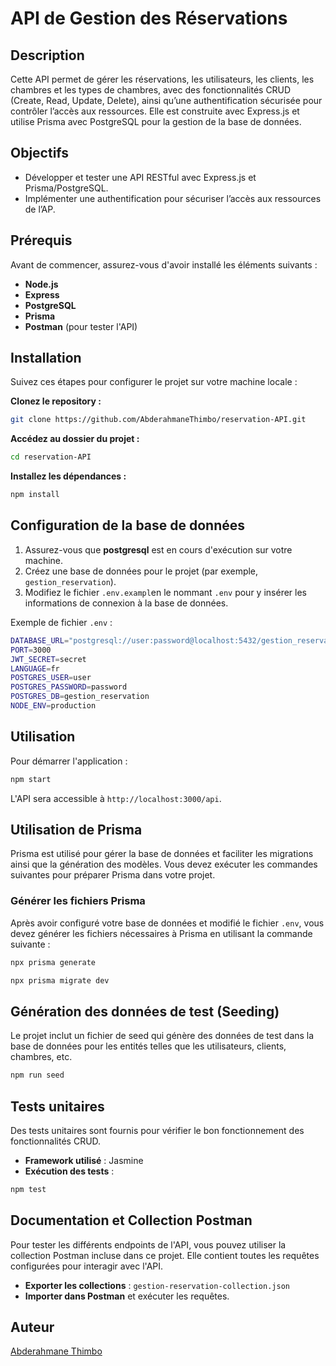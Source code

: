 # API de Gestion des Réservations

## Description

Cette API permet de gérer les réservations, les utilisateurs, les clients, les chambres et les types de chambres, avec des fonctionnalités CRUD (Create, Read, Update, Delete), ainsi qu’une authentification sécurisée pour contrôler l’accès aux ressources. Elle est construite avec Express.js et utilise Prisma avec PostgreSQL pour la gestion de la base de données.

## Objectifs

- Développer et tester une API RESTful avec Express.js et Prisma/PostgreSQL.
- Implémenter une authentification pour sécuriser l’accès aux ressources de l’AP. 


## Prérequis

Avant de commencer, assurez-vous d'avoir installé les éléments suivants :

- **Node.js**
- **Express**
- **PostgreSQL**
- **Prisma**
- **Postman** (pour tester l'API)


## Installation

Suivez ces étapes pour configurer le projet sur votre machine locale :

**Clonez le repository :**

```bash
git clone https://github.com/AbderahmaneThimbo/reservation-API.git
```

**Accédez au dossier du projet :**

```bash
cd reservation-API
```

**Installez les dépendances :**

```bash
npm install
```

## Configuration de la base de données

1. Assurez-vous que **postgresql** est en cours d'exécution sur votre machine.
2. Créez une base de données pour le projet (par exemple, `gestion_reservation`).
3. Modifiez le fichier `.env.exampl`en le nommant `.env` pour y insérer les informations de connexion à la base de données.

Exemple de fichier `.env` :

```bash
DATABASE_URL="postgresql://user:password@localhost:5432/gestion_reservation" 
PORT=3000
JWT_SECRET=secret
LANGUAGE=fr
POSTGRES_USER=user
POSTGRES_PASSWORD=password
POSTGRES_DB=gestion_reservation
NODE_ENV=production
```


## Utilisation

Pour démarrer l'application :

```bash
npm start
```

L'API sera accessible à `http://localhost:3000/api`.

## Utilisation de Prisma
Prisma est utilisé pour gérer la base de données et faciliter les migrations ainsi que la génération des modèles. Vous devez exécuter les commandes suivantes pour préparer Prisma dans votre projet.

### Générer les fichiers Prisma

Après avoir configuré votre base de données et modifié le fichier `.env`, vous devez générer les fichiers nécessaires à Prisma en utilisant la commande suivante :

```bash
npx prisma generate
```

```bash
npx prisma migrate dev
```
## Génération des données de test (Seeding)

Le projet inclut un fichier de seed qui génère des données de test dans la base de données pour les entités telles que les utilisateurs, clients, chambres, etc.

```bash
npm run seed
```

## Tests unitaires

Des tests unitaires sont fournis pour vérifier le bon fonctionnement des fonctionnalités CRUD.

- **Framework utilisé** : Jasmine
- **Exécution des tests** :

```bash
npm test
```


## Documentation et Collection Postman

Pour tester les différents endpoints de l'API, vous pouvez utiliser la collection Postman incluse dans ce projet. Elle contient toutes les requêtes configurées pour interagir avec l'API.

- **Exporter les collections** : `gestion-reservation-collection.json`
- **Importer dans Postman** et exécuter les requêtes.

## Auteur

[Abderahmane Thimbo](https://github.com/AbderahmaneThimbo)

